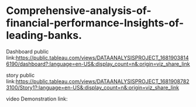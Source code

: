 # Comprehensive-analysis-of-financial-performance-Insights-of-leading-banks.

Dashboard public link:https://public.tableau.com/views/DATAANALYSISPROJECT_16819038146190/dashboard?:language=en-US&:display_count=n&:origin=viz_share_link

story public link:https://public.tableau.com/views/DATAANALYSISPROJECT_16819087823100/Story1?:language=en-US&:display_count=n&:origin=viz_share_link


video Demonstration link:

